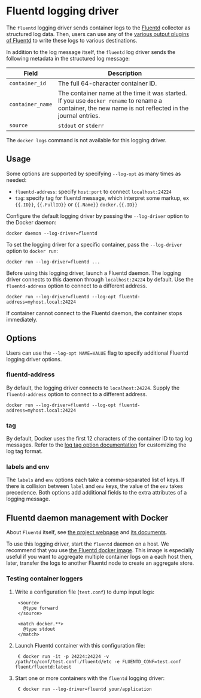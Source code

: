 <!--[metadata]>
+++
title = "Fluentd logging driver"
description = "Describes how to use the fluentd logging driver."
keywords = ["Fluentd, docker, logging, driver"]
[menu.main]
parent = "smn_logging"
weight=2
+++
<![end-metadata]-->

# Fluentd logging driver

The `fluentd` logging driver sends container logs to the
[Fluentd](http://www.fluentd.org/) collector as structured log data. Then, users
can use any of the [various output plugins of
Fluentd](http://www.fluentd.org/plugins) to write these logs to various
destinations.

In addition to the log message itself, the `fluentd` log
driver sends the following metadata in the structured log message:

| Field            | Description                         |
-------------------|-------------------------------------|
| `container_id`   | The full 64-character container ID. |
| `container_name` | The container name at the time it was started. If you use `docker rename` to rename a container, the new name is not reflected in the journal entries.                                         |
| `source`         | `stdout` or `stderr`                |

The `docker logs` command is not available for this logging driver.

## Usage

Some options are supported by specifying `--log-opt` as many times as needed:

 - `fluentd-address`: specify `host:port` to connect `localhost:24224`
 - `tag`: specify tag for fluentd message, which interpret some markup, ex `{{.ID}}`, `{{.FullID}}` or `{{.Name}}` `docker.{{.ID}}`


Configure the default logging driver by passing the
`--log-driver` option to the Docker daemon:

    docker daemon --log-driver=fluentd

To set the logging driver for a specific container, pass the
`--log-driver` option to `docker run`:

    docker run --log-driver=fluentd ...

Before using this logging driver, launch a Fluentd daemon. The logging driver
connects to this daemon through `localhost:24224` by default. Use the
`fluentd-address` option to connect to a different address.

    docker run --log-driver=fluentd --log-opt fluentd-address=myhost.local:24224

If container cannot connect to the Fluentd daemon, the container stops
immediately.

## Options

Users can use the `--log-opt NAME=VALUE` flag to specify additional Fluentd logging driver options.

### fluentd-address

By default, the logging driver connects to `localhost:24224`. Supply the
`fluentd-address` option to connect to a different address.

    docker run --log-driver=fluentd --log-opt fluentd-address=myhost.local:24224

### tag

By default, Docker uses the first 12 characters of the container ID to tag log messages.
Refer to the [log tag option documentation](log_tags.md) for customizing
the log tag format.


### labels and env

The `labels` and `env` options each take a comma-separated list of keys. If there is collision between `label` and `env` keys, the value of the `env` takes precedence. Both options add additional fields to the extra attributes of a logging message.


## Fluentd daemon management with Docker

About `Fluentd` itself, see [the project webpage](http://www.fluentd.org)
and [its documents](http://docs.fluentd.org/).

To use this logging driver, start the `fluentd` daemon on a host. We recommend
that you use [the Fluentd docker
image](https://registry.hub.docker.com/u/fluent/fluentd/). This image is
especially useful if you want to aggregate multiple container logs on a each
host then, later, transfer the logs to another Fluentd node to create an
aggregate store.

### Testing container loggers

1. Write a configuration file (`test.conf`) to dump input logs:

        <source>
          @type forward
        </source>

        <match docker.**>
          @type stdout
        </match>

2. Launch Fluentd container with this configuration file:

        € docker run -it -p 24224:24224 -v /path/to/conf/test.conf:/fluentd/etc -e FLUENTD_CONF=test.conf fluent/fluentd:latest

3. Start one or more containers with the `fluentd` logging driver:

        € docker run --log-driver=fluentd your/application
